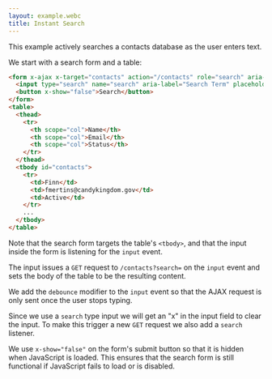 ```yaml
---
layout: example.webc
title: Instant Search
---
```


This example actively searches a contacts database as the user enters text.

We start with a search form and a table:

```html
<form x-ajax x-target="contacts" action="/contacts" role="search" aria-label="Contacts">
  <input type="search" name="search" aria-label="Search Term" placeholder="Type to filter contacts..." @input.debounce="$el.form.requestSubmit()" @search="$el.form.requestSubmit()">
  <button x-show="false">Search</button>
</form>
<table>
  <thead>
    <tr>
      <th scope="col">Name</th>
      <th scope="col">Email</th>
      <th scope="col">Status</th>
    </tr>
  </thead>
  <tbody id="contacts">
    <tr>
      <td>Finn</td>
      <td>fmertins@candykingdom.gov</td>
      <td>Active</td>
    </tr>
    ...
  </tbody>
</table>
```

Note that the search form targets the table's `<tbody>`, and that the input inside the form is listening for the `input` event.

The input issues a `GET` request to `/contacts?search=` on the `input` event and sets the body of the table to be the resulting content.

We add the `debounce` modifier to the `input` event so that the AJAX request is only sent once the user stops typing.

Since we use a `search` type input we will get an "x" in the input field to clear the input. To make this trigger a new `GET` request we also add a `search` listener.

We use `x-show="false"` on the form's submit button so that it is hidden when JavaScript is loaded. This ensures that the search form is still functional if JavaScript fails to load or is disabled.

<script>
  let database = function () {
    let data = [
      { id: 1, name: "Finn", email: "fmertins@candykingdom.gov", status: "Active" },
      { id: 2, name: "Jake", email: "jake@candykingdom.gov", status: "Active" },
      { id: 3, name: "BMO", email: "bmo@moco.com", status: "Active" },
      { id: 4, name: "Marceline", email: "marceline@vampirequeen.me", status: "Inactive" }
    ];
    return {
      search: (term) => {
        term = term.toLowerCase()
        return data.filter(contact => {
          return contact.name.toLowerCase().includes(term) ||
            contact.email.toLowerCase().includes(term) ||
            contact.status.toLowerCase().includes(term)
        })
      },
      all: () => data,
    }
  }()

  document.addEventListener('DOMContentLoaded', () => {
    window.server({
      'GET /contacts': (formData, params) => {
        let search = params.get('search')
        let contacts = search ? database.search(search) : database.all()
        return view(contacts)
      },
    }).get('/contacts')
  })

  function view(contacts) {
    let rows = contacts.map(contact => `<tr>
  <td>${contact.name}</td>
  <td>${contact.email}</td>
  <td>${contact.status}</td>
</tr>`).join('\n')

    return `<form x-ajax x-target="contacts" action="/contacts" role="search" aria-label="Contacts">
  <input type="search" name="search" placeholder="Type to filter contacts..."
      @input.debounce="$el.form.requestSubmit()" @search="$el.form.requestSubmit()">
      <button x-show="false">Search</button>
</form>
<table id="contacts">
  <thead>
    <tr>
      <th scope="col">Name</th>
      <th scope="col">Email</th>
      <th scope="col">Status</th>
    </tr>
  </thead>
  <tbody>
    ${rows ? rows : '<tr><td colspan="3" style="text-align:center;"><em>No results</em></td></tr>'}
  </tbody>
</table>`
  }
</script>
